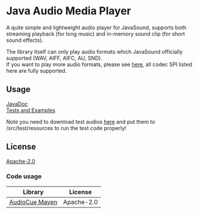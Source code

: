 # Java Audio Media Player
A quite simple and lightweight audio player for JavaSound, supports both streaming playback (for long music) and in-memory sound clip (for short sound effects).

The library itself can only play audio formats which JavaSound officially supported (WAV, AIFF, AIFC, AU, SND).  
If you want to play more audio formats, please see [here](https://github.com/Tianscar/javasound-spcollect), all codec SPI listed here are fully supported.

## Usage
[JavaDoc](https://docs.tianscar.com/jamplayer/)  
[Tests and Examples](/src/test/java/com/tianscar/jamplayer/test/)

Note you need to download test audios [here](https://github.com/Tianscar/fbodemo1) and put them to /src/test/resources to run the test code properly!

## License
[Apache-2.0](/LICENSE)

### Code usage
| Library                                                      | License    |
|--------------------------------------------------------------|------------|
| [AudioCue Maven](https://github.com/philfrei/AudioCue-maven) | Apache-2.0 |
